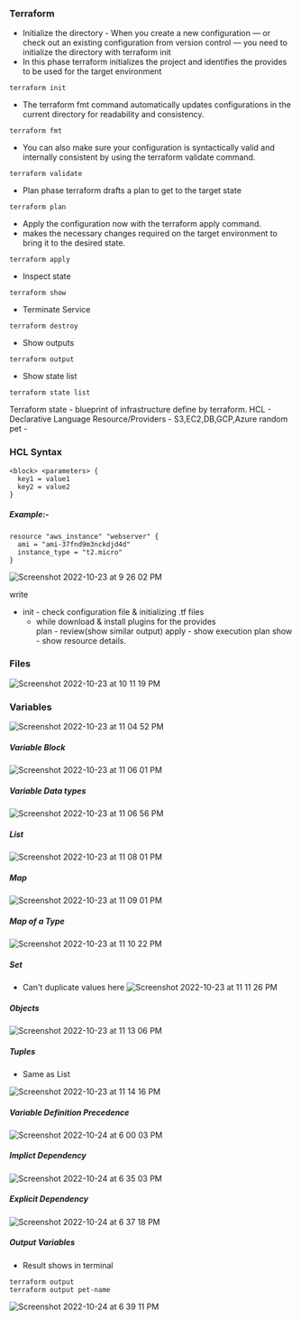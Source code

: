### Terraform

- Initialize the directory - When you create a new configuration — or check out an existing configuration from version control — you need to initialize the directory with terraform init
- In this phase terraform initializes the project and identifies the provides to be used for the target environment
```
terraform init
```
- The terraform fmt command automatically updates configurations in the current directory for readability and consistency.
```
terraform fmt
```
- You can also make sure your configuration is syntactically valid and internally consistent by using the terraform validate command.
```
terraform validate
```
- Plan phase terraform drafts a plan to get to the target state
```
terraform plan
```
- Apply the configuration now with the terraform apply command. 
- makes the necessary changes required on the target environment to bring it to the desired state.
```
terraform apply
```
- Inspect state
```
terraform show
```
- Terminate Service
```
terraform destroy
```
- Show outputs
```
terraform output
```
- Show state list
```
terraform state list
```

Terraform state - blueprint of infrastructure define by terraform.
HCL - Declarative Language
Resource/Providers - S3,EC2,DB,GCP,Azure
random pet - 

### HCL Syntax
```
<block> <parameters> {
  key1 = value1
  key2 = value2
}
```
##### Example:-
```
resource "aws_instance" "webserver" {
  ami = "ami-37fnd9m3nckdjd4d"
  instance_type = "t2.micro"
}
```
![Screenshot 2022-10-23 at 9 26 02 PM](https://user-images.githubusercontent.com/56903228/197402381-2f49386d-2847-4abe-8c6e-71e19526dbf3.png)



write 
- init - check configuration file & initializing .tf files
  - while download & install plugins for the provides   
plan - review(show similar output)
apply - show execution plan
show - show resource details.

### Files
![Screenshot 2022-10-23 at 10 11 19 PM](https://user-images.githubusercontent.com/56903228/197404477-0176db09-5982-438d-a156-287155c3ae0e.png)

### Variables
![Screenshot 2022-10-23 at 11 04 52 PM](https://user-images.githubusercontent.com/56903228/197406894-544ce8dc-7512-45c3-9f54-99c76ab82d76.png)

##### Variable Block
![Screenshot 2022-10-23 at 11 06 01 PM](https://user-images.githubusercontent.com/56903228/197406946-74273a8e-e16c-42ba-b82c-c2a30b0366cb.png)

##### Variable Data types
![Screenshot 2022-10-23 at 11 06 56 PM](https://user-images.githubusercontent.com/56903228/197406988-a62b40c6-ce82-4f53-aee6-6224d1855b93.png)

##### List
![Screenshot 2022-10-23 at 11 08 01 PM](https://user-images.githubusercontent.com/56903228/197407034-7f43a692-627b-44ec-aca4-c47cbf3df28e.png)

##### Map
![Screenshot 2022-10-23 at 11 09 01 PM](https://user-images.githubusercontent.com/56903228/197407082-ec5683a7-3b55-403e-8ca9-3d1c69645eb7.png)

##### Map of a Type
![Screenshot 2022-10-23 at 11 10 22 PM](https://user-images.githubusercontent.com/56903228/197407144-b1b0ba60-9cf3-45b5-9daf-75e370c86693.png)

##### Set
- Can't duplicate values here
![Screenshot 2022-10-23 at 11 11 26 PM](https://user-images.githubusercontent.com/56903228/197407189-a63384ce-9b96-437d-9f82-58c02e9471a5.png)

##### Objects
![Screenshot 2022-10-23 at 11 13 06 PM](https://user-images.githubusercontent.com/56903228/197407246-4de29653-db46-4059-ba2b-c301b3add20c.png)

##### Tuples
- Same as List

![Screenshot 2022-10-23 at 11 14 16 PM](https://user-images.githubusercontent.com/56903228/197407303-afbd71dd-5b14-4bf6-84a9-a86cd2314521.png)

##### Variable Definition Precedence
![Screenshot 2022-10-24 at 6 00 03 PM](https://user-images.githubusercontent.com/56903228/197525777-ec9f73e4-5574-4515-8416-a8439d666aa9.png)

##### Implict Dependency
![Screenshot 2022-10-24 at 6 35 03 PM](https://user-images.githubusercontent.com/56903228/197532232-516f9dc2-9ee3-478f-b96e-f3f1b5f41b61.png)

##### Explicit Dependency
![Screenshot 2022-10-24 at 6 37 18 PM](https://user-images.githubusercontent.com/56903228/197532688-6ddc897e-e592-4f36-abe0-7eeb90b9944c.png)

##### Output Variables 
- Result shows in terminal
```
terraform output
terraform output pet-name
```
![Screenshot 2022-10-24 at 6 39 11 PM](https://user-images.githubusercontent.com/56903228/197533072-f948c397-1467-4c38-b92a-e99f494834eb.png)























